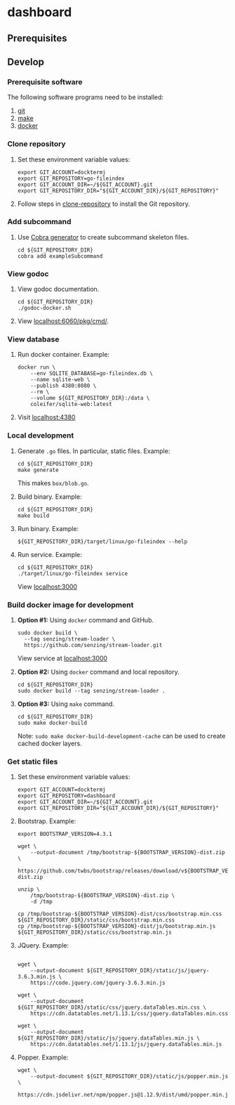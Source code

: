 # dashboard

## Prerequisites

## Develop

### Prerequisite software

The following software programs need to be installed:

1. [git](https://github.com/Senzing/knowledge-base/blob/master/HOWTO/install-git.md)
1. [make](https://github.com/Senzing/knowledge-base/blob/master/HOWTO/install-make.md)
1. [docker](https://github.com/Senzing/knowledge-base/blob/master/HOWTO/install-docker.md)

### Clone repository

1. Set these environment variable values:

    ```console
    export GIT_ACCOUNT=docktermj
    export GIT_REPOSITORY=go-fileindex
    export GIT_ACCOUNT_DIR=~/${GIT_ACCOUNT}.git
    export GIT_REPOSITORY_DIR="${GIT_ACCOUNT_DIR}/${GIT_REPOSITORY}"
    ```

1. Follow steps in [clone-repository](https://github.com/docktermj/KnowledgeBase/blob/master/HowTo/clone-repository.md) to install the Git repository.

### Add subcommand

1. Use [Cobra generator](https://github.com/spf13/cobra/blob/master/cobra/README.md)
   to create subcommand skeleton files.

    ```console
    cd ${GIT_REPOSITORY_DIR}
    cobra add exampleSubcommand
    ```

### View godoc

1. View godoc documentation.

    ```console
    cd ${GIT_REPOSITORY_DIR}
    ./godoc-docker.sh
    ```

1. View [localhost:6060/pkg/cmd/](http://localhost:6060/pkg/cmd/).

### View database

1. Run docker container.
   Example:

    ```console
    docker run \
        --env SQLITE_DATABASE=go-fileindex.db \
        --name sqlite-web \
        --publish 4380:8080 \
        --rm \
        --volume ${GIT_REPOSITORY_DIR}:/data \
        coleifer/sqlite-web:latest
    ```

1. Visit [localhost:4380](http://localhost:4380)

### Local development

1. Generate `.go` files.
   In particular, static files.
   Example:

    ```console
    cd ${GIT_REPOSITORY_DIR}
    make generate
    ```

   This makes `box/blob.go`.

1. Build binary.
   Example:

    ```console
    cd ${GIT_REPOSITORY_DIR}
    make build
    ```

1. Run binary.
   Example:

    ```console
    ${GIT_REPOSITORY_DIR}/target/linux/go-fileindex --help
    ```

1. Run service.
   Example:

    ```console
    cd ${GIT_REPOSITORY_DIR}
    ./target/linux/go-fileindex service
    ```

   View [localhost:3000](http://localhost:3000)

### Build docker image for development

1. **Option #1:** Using `docker` command and GitHub.

    ```console
    sudo docker build \
      --tag senzing/stream-loader \
      https://github.com/senzing/stream-loader.git
    ```

   View service at [localhost:3000](http://localhost:3000)

1. **Option #2:** Using `docker` command and local repository.

    ```console
    cd ${GIT_REPOSITORY_DIR}
    sudo docker build --tag senzing/stream-loader .
    ```

1. **Option #3:** Using `make` command.

    ```console
    cd ${GIT_REPOSITORY_DIR}
    sudo make docker-build
    ```

    Note: `sudo make docker-build-development-cache` can be used to create cached docker layers.

### Get static files

1. Set these environment variable values:

    ```console
    export GIT_ACCOUNT=docktermj
    export GIT_REPOSITORY=dashboard
    export GIT_ACCOUNT_DIR=~/${GIT_ACCOUNT}.git
    export GIT_REPOSITORY_DIR="${GIT_ACCOUNT_DIR}/${GIT_REPOSITORY}"

    ```

1. Bootstrap.
   Example:

    ```console
    export BOOTSTRAP_VERSION=4.3.1

    wget \
        --output-document /tmp/bootstrap-${BOOTSTRAP_VERSION}-dist.zip \
        https://github.com/twbs/bootstrap/releases/download/v${BOOTSTRAP_VERSION}/bootstrap-${BOOTSTRAP_VERSION}-dist.zip

    unzip \
        /tmp/bootstrap-${BOOTSTRAP_VERSION}-dist.zip \
        -d /tmp

    cp /tmp/bootstrap-${BOOTSTRAP_VERSION}-dist/css/bootstrap.min.css  ${GIT_REPOSITORY_DIR}/static/css/bootstrap.min.css
    cp /tmp/bootstrap-${BOOTSTRAP_VERSION}-dist/js/bootstrap.min.js    ${GIT_REPOSITORY_DIR}/static/css/bootstrap.min.js

   ```

1. JQuery.
   Example:

    ```console

    wget \
        --output-document ${GIT_REPOSITORY_DIR}/static/js/jquery-3.6.3.min.js \
        https://code.jquery.com/jquery-3.6.3.min.js

    wget \
        --output-document ${GIT_REPOSITORY_DIR}/static/css/jquery.dataTables.min.css \
        https://cdn.datatables.net/1.13.1/css/jquery.dataTables.min.css

    wget \
        --output-document ${GIT_REPOSITORY_DIR}/static/js/jquery.dataTables.min.js \
        https://cdn.datatables.net/1.13.1/js/jquery.dataTables.min.js

   ```

1. Popper.
   Example:

    ```console
    wget \
        --output-document ${GIT_REPOSITORY_DIR}/static/js/popper.min.js  \
        https://cdn.jsdelivr.net/npm/popper.js@1.12.9/dist/umd/popper.min.js
   ```
